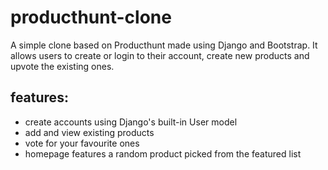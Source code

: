# producthunt-clone
A simple clone based on Producthunt made using Django and Bootstrap. It allows users to create or login to their account, create new products and upvote the existing ones.

## features:
- create accounts using Django's built-in User model
- add and view existing products
- vote for your favourite ones
- homepage features a random product picked from the featured list

